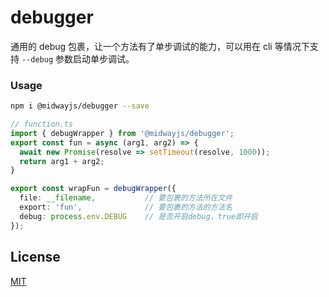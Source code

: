 # debugger

通用的 debug 包裹，让一个方法有了单步调试的能力，可以用在 cli 等情况下支持 `--debug` 参数启动单步调试。

### Usage
```sh
npm i @midwayjs/debugger --save
```

```ts
// function.ts
import { debugWrapper } from '@midwayjs/debugger';
export const fun = async (arg1, arg2) => {
  await new Promise(resolve => setTimeout(resolve, 1000));
  return arg1 + arg2;
}

export const wrapFun = debugWrapper({
  file: __filename,           // 要包裹的方法所在文件
  export: 'fun',              // 要包裹的方法的方法名
  debug: process.env.DEBUG    // 是否开启debug，true即开启
});
```

## License

[MIT](http://github.com/midwayjs/debugger/blob/master/LICENSE)
